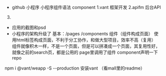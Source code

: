 - github 小程序
小程序组件语法
component
1.vant 框架开发
2.apifm 后台API
3.
- 应用的截图和psd
- 小程序的架构升级了
基本：/pages
/components  组件（组件构成页面） 使用html标签构成页面，不利于分工协作，和做大型项目，效率不高（复用）
组件就像积木一样，不是一个页面，但是可以拼凑成一个页面，其复用性好，就像之前的search页，都是公用的
page里调用了组件<component-name repo="item"></component-name>
component声明一下repo

npm i @vant/weapp -S --production 安装vant  （看mall里的readme）
